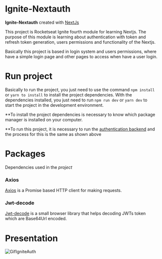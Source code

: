 # Ignite-Nextauth
**Ignite-Nextauth** created with <a href='https://nextjs.org/' target="_blank">NextJs</a>

This project is Rocketseat Ignite fourth module for learning Nextjs. The purpose of this module is learning about authentication with token and refresh token generation, users permissions and functionality of the Nextjs.

Basically this project is based in login system and users permissions, where have a simple login page and other pages to access when have a user login.

# Run project

Basically to run the project, you just need to use the command `npm install` or `yarn to install` to install the project dependencies.
With the dependencies installed, you just need to run `npm run dev` or `yarn dev` to start the project in the development environment.

**To install the project dependencies is necessary to know which package manager is installed on your computer.

**To run this project, it is necessary to run the [authentication backend](https://github.com/Rocketseat-education/ignite-reactjs-auth-backend) and the process for this is the same as shown above

# Packages
Dependencies used in the _project_

### Axios
[Axios](https://www.npmjs.com/package/axios) is a Promise based HTTP client for making requests.

### Jwt-decode
[Jwt-decode](https://www.npmjs.com/package/jwt-decode) is a small browser library that helps decoding JWTs token which are Base64Url encoded.

# Presentation

![GifIgniteAuth](https://user-images.githubusercontent.com/80539719/188335277-cfede9f5-e8cd-4a73-ac98-371b7772049b.gif)

